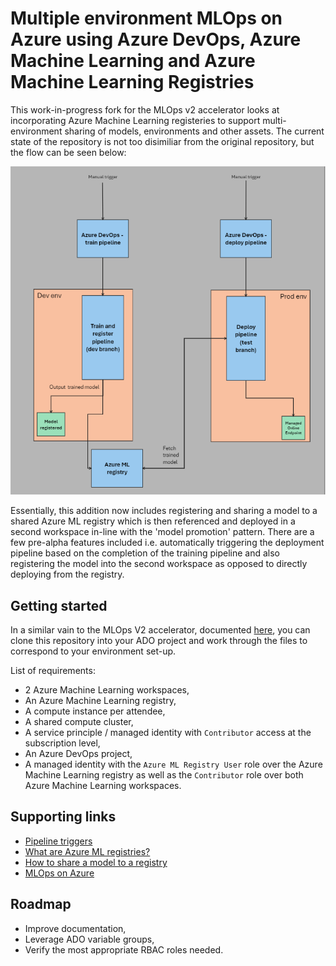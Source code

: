 # Multiple environment MLOps on Azure using Azure DevOps, Azure Machine Learning and Azure Machine Learning Registries

This work-in-progress fork for the MLOps v2 accelerator looks at incorporating Azure Machine Learning registeries to support multi-environment sharing of models, environments and other assets. The current state of the repository is not too disimiliar from the original repository, but the flow can be seen below:

![High-level flow](./imgs/multi_env_mlops.png "High-level flow")

Essentially, this addition now includes registering and sharing a model to a shared Azure ML registry which is then referenced and deployed in a second workspace in-line with the 'model promotion' pattern. There are a few pre-alpha features included i.e. automatically triggering the deployment pipeline based on the completion of the training pipeline and also registering the model into the second workspace as opposed to directly deploying from the registry.

## Getting started

In a similar vain to the MLOps V2 accelerator, documented [here](https://learn.microsoft.com/en-us/azure/machine-learning/how-to-setup-mlops-azureml?view=azureml-api-2&tabs=azure-shell), you can clone this repository into your ADO project and work through the files to correspond to your environment set-up.

List of requirements:
* 2 Azure Machine Learning workspaces,
* An Azure Machine Learning registry,
* A compute instance per attendee,
* A shared compute cluster,
* A service principle / managed identity with `Contributor` access at the subscription level,
* An Azure DevOps project,
* A managed identity with the `Azure ML Registry User` role over the Azure Machine Learning registry as well as the `Contributor` role over both Azure Machine Learning workspaces.

## Supporting links

* [Pipeline triggers](https://learn.microsoft.com/en-us/azure/devops/pipelines/process/pipeline-triggers?view=azure-devops#configure-pipeline-resource-triggers)
* [What are Azure ML registries?](https://learn.microsoft.com/en-us/azure/machine-learning/concept-machine-learning-registries-mlops?view=azureml-api-2)
* [How to share a model to a registry](https://learn.microsoft.com/en-us/azure/machine-learning/how-to-share-models-pipelines-across-workspaces-with-registries?view=azureml-api-2&tabs=python#create-a-model-in-registry)
* [MLOps on Azure](https://learn.microsoft.com/en-us/azure/machine-learning/concept-model-management-and-deployment?view=azureml-api-2)

## Roadmap
* Improve documentation,
* Leverage ADO variable groups,
* Verify the most appropriate RBAC roles needed.
